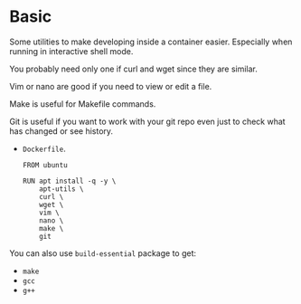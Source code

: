 # Basic

Some utilities to make developing inside a container easier. Especially when running in interactive shell mode.

You probably need only one if curl and wget since they are similar.

Vim or nano are good if you need to view or edit a file.

Make is useful for Makefile commands.

Git is useful if you want to work with your git repo even just to check what has changed or see history.

- `Dockerfile`.
    ```docker
    FROM ubuntu
    
    RUN apt install -q -y \
        apt-utils \
        curl \
        wget \
        vim \
        nano \
        make \
        git
    ```

You can also use `build-essential` package to get:

- `make`
- `gcc`
- `g++`
